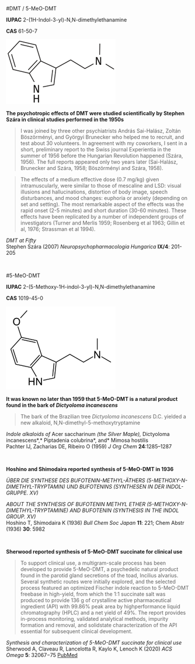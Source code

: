 #DMT / 5-MeO-DMT

**IUPAC** 2-(1H-Indol-3-yl)-N,N-dimethylethanamine

**CAS** 61-50-7

![DMT structure](./images/DMT.png)

**The psychotropic effects of DMT were studied scientifically by Stephen Szára in clinical studies performed in the 1950s**

>I was joined by three other psychiatrists András Sai-Halász, Zoltán Böszörményi, and Györgyi Brunecker who helped me to recruit, and test about 30 volunteers. In agreement with my coworkers, I sent in a short, preliminary report to the Swiss journal Experientia in the summer of 1956 before the Hungarian Revolution happened (Szára, 1956). The full reports appeared only two years later (Sai-Halász, Brunecker and Szára, 1958; Böszörményi and Szára, 1958).

>The effects of a medium effective dose (0.7 mg/kg) given  intramuscularly, were similar to those of mescaline and LSD: visual illusions and hallucinations, distortion of body image, speech disturbances, and mood changes: euphoria or anxiety (depending on set and setting). The most remarkable aspect of the effects was the rapid onset (2-5 minutes) and short duration (30-60 minutes). These effects have been replicated by a number of independent groups of investigators (Turner and Merlis 1959; Rosenberg et al 1963; Gillin et al, 1976; Strassman et al 1994).

*DMT at Fifty*  
Stephen Szára (2007) *Neuropsychopharmacologia Hungarica* **IX/4**: 201-205

&nbsp;

#5-MeO-DMT

**IUPAC** 2-(5-Methoxy-1H-indol-3-yl)-N,N-dimethylethanamine

**CAS** 1019-45-0

![5-MeO-DMT structure](./images/5-MeO-DMT.png)

**It was known no later than 1959 that 5-MeO-DMT is a natural product found in the bark of *Dictyoloma incanescens***

>The bark of the Brazilian tree *Dictyoloma incanescens* D.C. yielded a new alkaloid, N,N-dimethyl-5-methoxytryptamine

*Indole alkaloids of* Acer saccharinum *(the Silver Maple),* Dictyoloma incanescens*,* Piptadenia colubrina*, and* Mimosa hostilis  
Pachter IJ, Zacharias DE, Ribeiro O (1959) *J Org Chem*  **24**:1285–1287

&nbsp;

**Hoshino and Shimodaira reported synthesis of 5-MeO-DMT in 1936**

*ÜBER DIE SYNTHESE DES BUFOTENIN-METHYL-ÄTHERS (5-METHOXY-N-DIMETHYL-TRYPTAMIN) UND BUFOTENINS (SYNTHESEN IN DER INDOL-GRUPPE. XV)*  

*ABOUT THE SYNTHESIS OF BUFOTENIN METHYL ETHER (5-METHOXY-N-DIMETHYL-TRYPTAMINE) AND BUFOTENIN (SYNTHESIS IN THE INDOL GROUP. XV)*  
Hoshino T, Shimodaira K (1936) *Bull Chem Soc Japan* **11**: 221; Chem Abstr (1936) **30**: 5982

&nbsp;

**Sherwood reported synthesis of 5-MeO-DMT succinate for clinical use**

>To support clinical use, a multigram-scale process has been developed to provide 5-MeO-DMT, a psychedelic natural product found in the parotid gland secretions of the toad, Incilius alvarius. Several synthetic routes were initially explored, and the selected process featured an optimized Fischer indole reaction to 5-MeO-DMT freebase in high-yield, from which the 1:1 succinate salt was produced to provide 136 g of crystalline active pharmaceutical ingredient (API) with 99.86% peak area by highperformance liquid chromatography (HPLC) and a net yield of 49%. The report provides in-process monitoring, validated analytical methods, impurity formation and removal, and solidstate characterization of the API essential for subsequent clinical development.

*Synthesis and characterization of 5-MeO-DMT succinate for clinical use*  
Sherwood A, Claveau R, Lancelotta R, Kaylo K, Lenoch K (2020) *ACS Omega* **5**: 32067−75 [PubMed](https://pubmed.ncbi.nlm.nih.gov/33344861/)

&nbsp;

